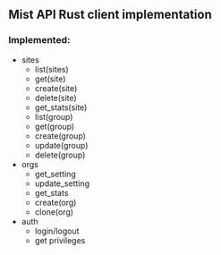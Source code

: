 Mist API Rust client implementation
-----

### Implemented:

- sites
  - list(sites)
  - get(site)
  - create(site)
  - delete(site)
  - get_stats(site)
  - list(group)
  - get(group)
  - create(group)
  - update(group)
  - delete(group)
- orgs
  - get_setting
  - update_setting
  - get_stats
  - create(org)
  - clone(org)
- auth
  - login/logout
  - get privileges

